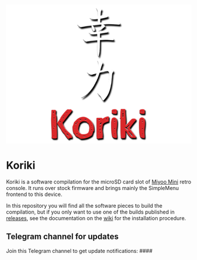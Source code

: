 ![koriki](images/koriki_logo.png)

# Koriki

Koriki is a software compilation for the microSD card slot of [Miyoo Mini](https://lemiyoo.cn/product/143.html) retro console. It runs over stock firmware and brings mainly the SimpleMenu frontend to this device.

In this repository you will find all the software pieces to build the compilation, but if you only want to use one of the builds published in [releases](https://github.com/Rparadise-Team/Koriki/releases), see the documentation on the [wiki](https://github.com/Rparadise-Team/Koriki/wiki) for the installation procedure.

## Telegram channel for updates

Join this Telegram channel to get update notifications: ####
